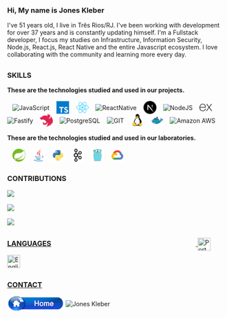<div style="display: inline-block">

### Hi, My name is Jones Kleber<br> 
I've 51 years old, I live in Três Rios/RJ.
I've been working with development for over 37 years and is constantly updating himself. I'm a Fullstack developer, I focus my studies on Infrastructure,  Information Security, Node.js, React.js, React Native and the entire Javascript ecosystem. I love collaborating with the community and learning more every day.<br>

##

### __SKILLS__
<div style="display: inline-block" ><strong>These are the technologies studied and used in our projects.</strong>
 <br><br>
    &nbsp&nbsp&nbsp<img align="center" alt="JavaScript" height="30" width="30" src="https://cdn.jsdelivr.net/gh/devicons/devicon/icons/javascript/javascript-original.svg" title="JavaScript" />
    &nbsp&nbsp&nbsp<img align="center" alt="TypeScript" height="30" width="30" src="https://raw.githubusercontent.com/devicons/devicon/master/icons/typescript/typescript-plain.svg" title="TypeScript" />
    &nbsp&nbsp&nbsp<img align="center" alt="ReactJS" height="30" width="30" src="https://github.com/devicons/devicon/blob/master/icons/react/react-original.svg" title="ReactJS" />
    &nbsp&nbsp&nbsp<img align="center" alt="ReactNative" height="30" width="30" src="https://avatars.githubusercontent.com/u/12504344?s=200&v=4" title="Expo - React Native" />
    &nbsp&nbsp&nbsp<img align="center" alt="Nextjs" height="30" width="30" src="https://github.com/devicons/devicon/blob/master/icons/nextjs/nextjs-original.svg" title="Nextjs" />
    &nbsp&nbsp&nbsp<img align="center" alt="NodeJS" height="30" width="30" src="https://cdn.jsdelivr.net/gh/devicons/devicon/icons/nodejs/nodejs-original.svg" title="NodeJS" />
    &nbsp&nbsp&nbsp<img align="center" alt="Express" height="30" width="30" src="https://github.com/devicons/devicon/blob/master/icons/express/express-original.svg" title="Express" /> 
    &nbsp&nbsp&nbsp<img align="center" alt="Fastify" height="30" width="30" src="https://avatars.githubusercontent.com/u/24939410?s=200&v=4" title="Fastify" />  
    &nbsp&nbsp&nbsp<img align="center" alt="NestJS" height="30" width="30" src="https://github.com/devicons/devicon/blob/master/icons/nestjs/nestjs-original.svg" title="NestJS" />     
    &nbsp&nbsp&nbsp<img align="center" alt="PostgreSQL" height="30" width="30" src="https://cdn.jsdelivr.net/gh/devicons/devicon/icons/postgresql/postgresql-original.svg" title="PostgreSQL" />
    &nbsp&nbsp&nbsp<img  align="center" alt="GIT" height="30" width="30" src="https://cdn.jsdelivr.net/gh/devicons/devicon/icons/git/git-original.svg"" title="Git" />
    &nbsp&nbsp&nbsp<img align="center" alt="LINUX" height="30" width="30" src="https://github.com/devicons/devicon/blob/master/icons/linux/linux-original.svg"" title="Linux" />
    &nbsp&nbsp&nbsp<img align="center" alt="DOCKER" height="30" width="30" src="https://github.com/devicons/devicon/blob/master/icons/docker/docker-original.svg"" title="Docker" />
     &nbsp&nbsp&nbsp<img align="center" alt="Amazon AWS" height="30" width="30" src="https://logodix.com/logo/34944.png" title="Amazon AWS" /> 
 
<div>
<br />
<div style="display: inline-block" ><strong>These are the technologies studied and used in our laboratories.</strong>
 <br><br>
     &nbsp&nbsp&nbsp<img align="center" alt="Spring" height="30" width="30" src="https://github.com/devicons/devicon/blob/master/icons/spring/spring-original.svg" title="Spring" /> 
     &nbsp&nbsp&nbsp<img align="center" alt="Java" height="30" width="30" src="https://github.com/devicons/devicon/blob/master/icons/java/java-original.svg" title="Java" /> 
     &nbsp&nbsp&nbsp<img align="center" alt="Python" height="30" width="30" src="https://github.com/devicons/devicon/blob/master/icons/python/python-original.svg" title="Python" /> 
     &nbsp&nbsp&nbsp<img align="center" alt="Appache Kafka" height="30" width="30" src="https://github.com/devicons/devicon/blob/master/icons/apachekafka/apachekafka-original.svg" title="Appache Kafka" /> 
     &nbsp&nbsp&nbsp<img align="center" alt="Go" height="30" width="30" src="https://github.com/devicons/devicon/blob/master/icons/go/go-original.svg" title="Go" /> 
<!--      &nbsp&nbsp&nbsp<img align="center" alt="Kubernetes" height="30" width="30" src="https://github.com/devicons/devicon/blob/master/icons/kubernetes/kubernetes-plain.svg" title="Kubernetes" />
     &nbsp&nbsp&nbsp<img align="center" alt="Terraform" height="30" width="30" src="https://github.com/devicons/devicon/blob/master/icons/terraform/terraform-original.svg" title="Terraform" />
     &nbsp&nbsp&nbsp<img align="center" alt="Azure Cloud" height="30" width="30" src="https://github.com/devicons/devicon/blob/master/icons/azure/azure-original.svg" title="Azure Cloud" /> -->
     &nbsp&nbsp&nbsp<img align="center" alt="Google Cloud" height="30" width="30" src="https://github.com/devicons/devicon/blob/master/icons/googlecloud/googlecloud-original.svg" title="Google Cloud" /> 

     
<div>
     
     
  ##
  
  ### __CONTRIBUTIONS__
<div align="left">
  <a href="https://github.com/joneskleber">

  <img height="180em" src="https://github-readme-stats-git-masterrstaa-rickstaa.vercel.app/api?username=joneskleber&&show_icons=true&theme=dark" /><br>
  
  
  
  <img height="180em"  src="https://github-readme-streak-stats.herokuapp.com/?user=joneskleber&theme=dark"  /><br>

  <img height="180em"  src="https://github-readme-stats-git-masterrstaa-rickstaa.vercel.app/api/top-langs/?username=joneskleber&layout=compact&langs_count=7&theme=dark&pat_1=joneskleber"/>
  

</div>
  </div> 

##
  
### __LANGUAGES__
</div>
  <img align="center" src="https://img.icons8.com/color/48/000000/brazil-circular.png" height="30" width="30" title="Português"/>
  <img align="center" src="https://img.icons8.com/color/48/000000/usa-circular.png" height="30" width="30" title="English"/>
</div>
  
##
  
### __CONTACT__

<div>
  <a href="https://joneskleber.eti.br/" target="_blank"> <img align="center"  height="36" width="132"  alt="Home Page" src="https://github.com/joneskleber/Projects/blob/main/icons/homepage/homepage-icon.jpg" title="Jones Kleber" /></a>   
     
<!--   <a href="mailto:visao@visao-ol.com.br"><img align="center" alt="E-mail" src="https://img.shields.io/badge/ProtonMail-8B89CC?style=for-the-badge&logo=protonmail&logoColor=white" title="E-mail"/></a>   
  &nbsp<a href="https://www.linkedin.com/in/joneskleber/" target="_blank"> <img align="center" alt="LinkedIn" src="https://img.shields.io/badge/LinkedIn-0077B5?style=for-the-badge&logo=linkedin&logoColor=white" title="LinkedIn" /></a>     
  &nbsp<a href="https://twitter.com/JonesKleber3" target="_blank"> <img align="center" alt="Twitter" src="https://img.shields.io/badge/Twitter-%231877F2.svg?&style=for-the-badge&logo=twitter&logoColor=white" title="Twitter" /></a>
  &nbsp<a href="https://www.instagram.com/jones.kleber.1" target="_blank"><img align="center" alt="Instagram" src="https://img.shields.io/badge/-Instagram-%23E4405F?style=for-the-badge&logo=instagram&logoColor=white" target="_blank" title="Instagram"></a>       -->
<!--  &nbsp&nbsp&nbsp<a href="mailto:visao@visao-ol.com.br"><img align="center" alt="E-mail" src="https://img.shields.io/badge/email-D14836?style=for-the-badge&logo=gmail&logoColor=white" title="E-mail" /></a>
     -->
  <img align="center" height="28" width="130" src="https://komarev.com/ghpvc/?username=joneskleber&color=blue" alt="Jones Kleber" /> 
<!-- início do monitoramento 20/10/2021 -->
</div>
